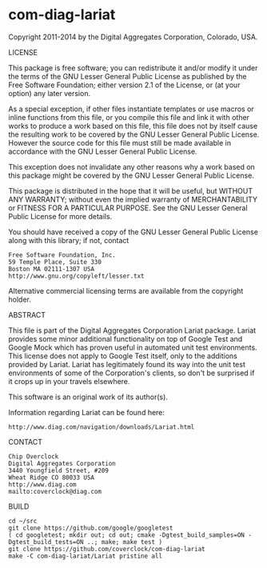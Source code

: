 com-diag-lariat
===============

Copyright 2011-2014 by the Digital Aggregates Corporation, Colorado, USA.

LICENSE

This package is free software; you can redistribute it and/or
modify it under the terms of the GNU Lesser General Public
License as published by the Free Software Foundation; either
version 2.1 of the License, or (at your option) any later version.

As a special exception, if other files instantiate templates or
use macros or inline functions from this file, or you compile
this file and link it with other works to produce a work based on
this file, this file does not by itself cause the resulting work
to be covered by the GNU Lesser General Public License. However
the source code for this file must still be made available in
accordance with the GNU Lesser General Public License.

This exception does not invalidate any other reasons why a work
based on this package might be covered by the GNU Lesser General
Public License.

This package is distributed in the hope that it will be useful,
but WITHOUT ANY WARRANTY; without even the implied warranty of
MERCHANTABILITY or FITNESS FOR A PARTICULAR PURPOSE. See the
GNU Lesser General Public License for more details.

You should have received a copy of the GNU Lesser General Public
License along with this library; if not, contact

    Free Software Foundation, Inc.
    59 Temple Place, Suite 330
    Boston MA 02111-1307 USA
    http://www.gnu.org/copyleft/lesser.txt

Alternative commercial licensing terms are available from the copyright
holder.

ABSTRACT

This file is part of the Digital Aggregates Corporation Lariat package.
Lariat provides some minor additional functionality on top of Google Test
and Google Mock which has proven useful in automated unit test environments.
This license does not apply to Google Test itself, only to the additions
provided by Lariat. Lariat has legitimately found its way into the unit
test environments of some of the Corporation's clients, so don't be
surprised if it crops up in your travels elsewhere.

This software is an original work of its author(s).

Information regarding Lariat can be found here:

    http://www.diag.com/navigation/downloads/Lariat.html

CONTACT

    Chip Overclock
    Digital Aggregates Corporation
    3440 Youngfield Street, #209
    Wheat Ridge CO 80033 USA
    http://www.diag.com
    mailto:coverclock@diag.com

BUILD

    cd ~/src
    git clone https://github.com/google/googletest
    ( cd googletest; mkdir out; cd out; cmake -Dgtest_build_samples=ON -Dgtest_build_tests=ON ..; make; make test )
    git clone https://github.com/coverclock/com-diag-lariat
    make -C com-diag-lariat/Lariat pristine all
